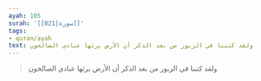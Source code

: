 ```yaml
---
ayah: 105
surah: '[[021|سورة]]'
tags:
- quran/ayah
text: ولقد كتبنا في الزبور من بعد الذكر أن الأرض يرثها عبادي الصالحون
---
```

> ولقد كتبنا في الزبور من بعد الذكر أن الأرض يرثها عبادي الصالحون
